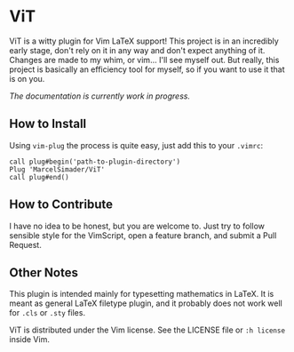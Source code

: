 # ViT

ViT is a witty plugin for Vim LaTeX support!  This project is in an incredibly early stage,
 don't rely on it in any way and don't expect anything of it. Changes are made to my whim,
or vim...  I'll see myself out. But really, this project is basically an efficiency tool for
myself, so if you want to use it that is on you.

*The documentation is currently work in progress.*

## How to Install

Using ``vim-plug`` the process is quite easy, just add this to your ``.vimrc``:
```vimscript
call plug#begin('path-to-plugin-directory')
Plug 'MarcelSimader/ViT'
call plug#end()
```

## How to Contribute

I have no idea to be honest, but you are welcome to. Just try to follow sensible style for
the VimScript, open a feature branch, and submit a Pull Request.

## Other Notes

This plugin is intended mainly for typesetting mathematics in LaTeX. It is meant as
general LaTeX filetype plugin, and it probably does not work well for ``.cls`` or ``.sty``
files.

ViT is distributed under the Vim license. See the LICENSE file or ``:h license`` inside Vim.

